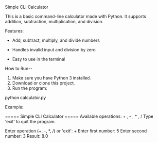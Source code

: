 Simple CLI Calculator

This is a basic command-line calculator made with Python.
It supports addition, subtraction, multiplication, and division.

Features:

* Add, subtract, multiply, and divide numbers

* Handles invalid input and division by zero

* Easy to use in the terminal

How to Run--

1. Make sure you have Python 3 installed.
2. Download or clone this project.
3. Run the program:

python calculator.py

Example:

===== Simple CLI Calculator =====
Available operations: + , - , * , /
Type 'exit' to quit the program.

Enter operation (+, -, *, /) or 'exit': +
Enter first number: 5
Enter second number: 3
Result: 8.0
